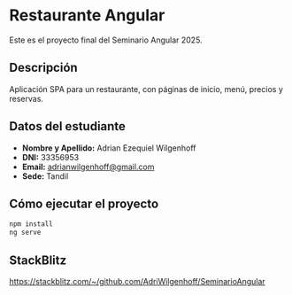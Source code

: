 # Restaurante Angular

Este es el proyecto final del Seminario Angular 2025.

## Descripción
Aplicación SPA para un restaurante, con páginas de inicio, menú, precios y reservas.

## Datos del estudiante
- **Nombre y Apellido:** Adrian Ezequiel Wilgenhoff
- **DNI:** 33356953
- **Email:** adrianwilgenhoff@gmail.com
- **Sede:** Tandil

## Cómo ejecutar el proyecto
```bash
npm install
ng serve
```

## StackBlitz
https://stackblitz.com/~/github.com/AdriWilgenhoff/SeminarioAngular
